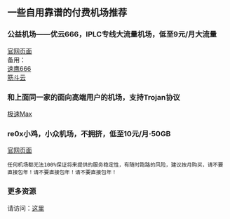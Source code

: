 ## 一些自用靠谱的付费机场推荐
### 公益机场——优云666，IPLC专线大流量机场，低至9元/月大流量
[官网页面](https://masuit.com/1dvIHm)  
备用：  
[速鹰666](https://masuit.com/sy)  
[筋斗云](https://masuit.com/2cnXE8)  

### 和上面同一家的面向高端用户的机场，支持Trojan协议
[极速Max](https://masuit.com/2cYr5H)  

### re0x小鸡，小众机场，不拥挤，低至10元/月·50GB
[官网页面](https://masuit.com/fNvZC)  

`任何机场都无法100%保证将来提供的服务稳定性，有随时跑路的风险，建议按月购买，请不要直接包年！请不要直接包年！请不要直接包年！`

### 更多资源
请访问：[这里](https://masuit.com)
